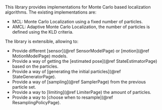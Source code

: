 This library provides implementations for Monte Carlo based localization algorithms.
The existing implementations are:

- MCL: Monte Carlo Localization using a fixed number of particles.
- AMCL: Adaptive Monte Carlo Localization, the number of particles is defined using the KLD criteria.

The library is extensible, allowing to:
- Provide different [sensor](@ref SensorModelPage) or [motion](@ref MotionModelPage) models.
- Provide a way of getting the [estimated pose](@ref StateEstimatorPage) based on the particles.
- Provide a way of [generating the initial particles](@ref StateGeneratorPage).
- Provide a way of [sampling](@ref SamplerPage) from the previous particle set.
- Provide a way to [limiting](@ref LimiterPage) the amount of particles.
- Provide a way to [choose when to resample](@ref ResamplingPolicyPage).
